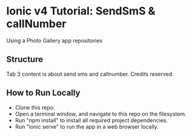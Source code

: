 # Ionic v4 Tutorial: SendSmS & callNumber

Using a Photo Gallery app repositories

## Structure
Tab 3 content is about send sms and callnumber. Credits reserved

## How to Run Locally
* Clone this repo.
* Open a terminal window, and navigate to this repo on the filesystem.
* Run "npm install" to install all required project dependencies. 
* Run "ionic serve" to run the app in a web browser locally.
